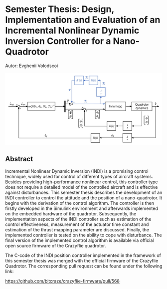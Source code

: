 # Semester Thesis: Design, Implementation and Evaluation of an Incremental Nonlinear Dynamic Inversion Controller for a Nano-Quadrotor

Autor: Evghenii Volodscoi

<p align="center">
	<img src="figs/indi_outer_mod_croped.jpg" width=700>
</p>

## Abstract 
Incremental Nonlinear Dynamic Inversion (INDI) is a promising control technique, widely used
for control of different types of aircraft systems. Besides providing high-performance nonlinear
control, this controller type does not require a detailed model of the controlled aircraft and is
effective against disturbances. This semester thesis describes the development of an INDI controller
to control the attitude and the position of a nano-quadrotor. It begins with the derivation
of the control algorithm. The controller is then firstly developed in the Simulink environment
and afterwards implemented on the embedded hardware of the quadrotor. Subsequently, the
implementation aspects of the INDI controller such as estimation of the control effectiveness,
measurement of the actuator time constant and estimation of the thrust mapping parameter
are discussed. Finally, the implemented controller is tested on the ability to cope with disturbance.
The final version of the implemented control algorithm is available via official open
source firmware of the Crazyflie quadrotor.

The C-code of the INDI position controller implemented in the framework of this semester thesis was merged with the official firmware of the Crazyflie Quadrotor. The corresponding pull request can be found under the following link: 

https://github.com/bitcraze/crazyflie-firmware/pull/568
